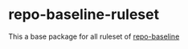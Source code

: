 # repo-baseline-ruleset

This a base package for all ruleset of [repo-baseline](https://github.com/oliverlorenz/repo-baseline)
